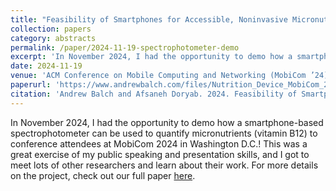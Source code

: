 ```yaml
---
title: "Feasibility of Smartphones for Accessible, Noninvasive Micronutrient Assessment"
collection: papers
category: abstracts
permalink: /paper/2024-11-19-spectrophotometer-demo
excerpt: 'In November 2024, I had the opportunity to demo how a smartphone-based spectrophotometer can be used to quantify micronutrients (vitamin B12) to conference attendees at MobiCom 2024 in Washington D.C.! This was a great exercise of my public speaking and presentation skills, and I got to meet lots of other researchers and learn about their work. For more details on the project, check out our full paper <a href="https://www.andrewbalch.com/paper/2024-10-16-spectrophotometer-device">here</a>.'
date: 2024-11-19
venue: 'ACM Conference on Mobile Computing and Networking (MobiCom ’24)'
paperurl: 'https://www.andrewbalch.com/files/Nutrition_Device_MobiCom_24_Demo.pdf'
citation: 'Andrew Balch and Afsaneh Doryab. 2024. Feasibility of Smartphones for Accessible, Noninvasive Micronutrient Assessment. In The 30th Annual International Conference on Mobile Computing and Networking (ACM MobiCom ’24), November 18–22, 2024, Washington D.C., DC, USA. ACM, New York, NY, USA, 3 pages. https://doi.org/10.1145/3636534.3698861'
---
```

In November 2024, I had the opportunity to demo how a smartphone-based spectrophotometer can be used to quantify micronutrients (vitamin B12) to conference attendees at MobiCom 2024 in Washington D.C.! This was a great exercise of my public speaking and presentation skills, and I got to meet lots of other researchers and learn about their work. For more details on the project, check out our full paper [here](https://www.andrewbalch.com/paper/2024-10-16-spectrophotometer-device).
